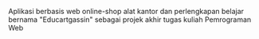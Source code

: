 Aplikasi berbasis web online-shop alat kantor dan perlengkapan belajar bernama "Educartgassin" sebagai projek akhir tugas kuliah Pemrograman Web
